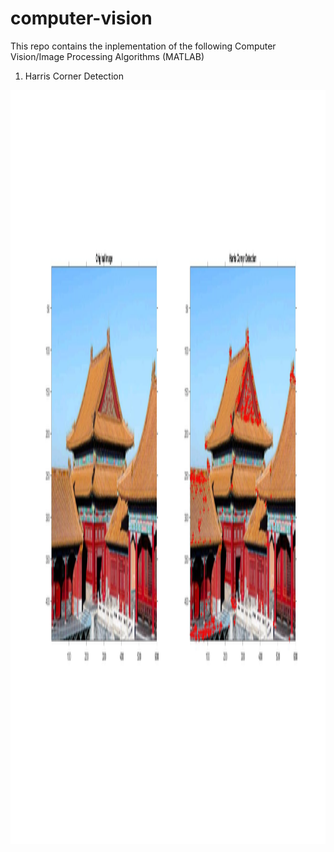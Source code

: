# computer-vision

This repo contains the inplementation of the following Computer Vision/Image Processing Algorithms (MATLAB)  
1. Harris Corner Detection
<img align="left" width="2400" height="1206" src="https://github.com/Aadiv1999/computer-vision/blob/main/Outputs/Harris%20Corner%20Detection.jpg">
